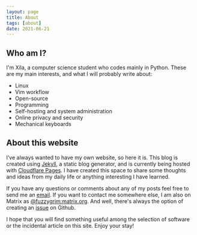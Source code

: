 ```yaml
---
layout: page
title: About
tags: [about]
date: 2021-06-21
---
```


## Who am I?

I'm Xila, a computer science student who codes mainly in Python. These are my main interests, and what I will probably write about:
-   Linux
-   Vim workflow
-   Open-source
-   Programming
-   Self-hosting and system administration
-   Online privacy and security
-   Mechanical keyboards

## About this website

I’ve always wanted to have my own website, so here it is. This blog is created using [Jekyll](https://jekyllrb.com), a static blog generator, and is currently being hosted with [Cloudflare Pages](https://pages.cloudflare.com/). I have created this space to share some thoughts and ideas from my daily life or anything interesting I have learned. 

If you have any questions or comments about any of my posts feel free to send me an [email](mailto:contact@fuzzygrim.com). If you want to contact me somewhere else, I am also on Matrix as [@fuzzygrim:matrix.org](https://matrix.to/#/@fuzzygrim:matrix.org). And well, there's always the option of creating an [issue](https://github.com/FuzzyGrim/blog/issues) on Github.

I hope that you will find something useful among the selection of software or the incidental article on this site. Enjoy your stay!
